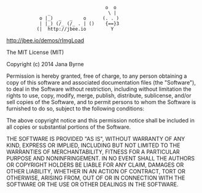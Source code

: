                                         o  o
                   _                     \ |
                o |_)  _   _    o      (. . )
                | |_) (/_ (/_ . | ()    {==}3
               (|  http://jbee.io         Y      

 http://jbee.io/demos/rImgLoad 

 The MIT License (MIT)

Copyright (c) 2014 Jana Byrne

Permission is hereby granted, free of charge, to any person obtaining a copy
of this software and associated documentation files (the "Software"), to deal
in the Software without restriction, including without limitation the rights
to use, copy, modify, merge, publish, distribute, sublicense, and/or sell
copies of the Software, and to permit persons to whom the Software is
furnished to do so, subject to the following conditions:

The above copyright notice and this permission notice shall be included in all
copies or substantial portions of the Software.

THE SOFTWARE IS PROVIDED "AS IS", WITHOUT WARRANTY OF ANY KIND, EXPRESS OR
IMPLIED, INCLUDING BUT NOT LIMITED TO THE WARRANTIES OF MERCHANTABILITY,
FITNESS FOR A PARTICULAR PURPOSE AND NONINFRINGEMENT. IN NO EVENT SHALL THE
AUTHORS OR COPYRIGHT HOLDERS BE LIABLE FOR ANY CLAIM, DAMAGES OR OTHER
LIABILITY, WHETHER IN AN ACTION OF CONTRACT, TORT OR OTHERWISE, ARISING FROM,
OUT OF OR IN CONNECTION WITH THE SOFTWARE OR THE USE OR OTHER DEALINGS IN THE
SOFTWARE.
